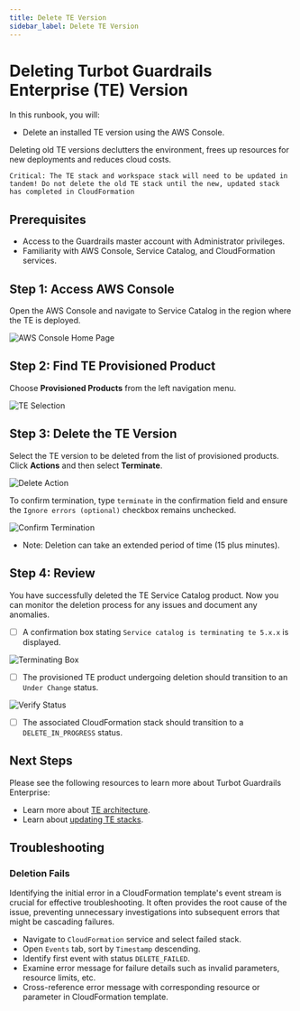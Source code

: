 ```yaml
---
title: Delete TE Version
sidebar_label: Delete TE Version
---
```


# Deleting Turbot Guardrails Enterprise (TE) Version

In this runbook, you will:
- Delete an installed TE version using the AWS Console.

Deleting old TE versions declutters the environment, frees up resources for new deployments and reduces cloud costs.

```
Critical: The TE stack and workspace stack will need to be updated in tandem! Do not delete the old TE stack until the new, updated stack has completed in CloudFormation
```

## Prerequisites

- Access to the Guardrails master account with Administrator privileges.
- Familiarity with AWS Console, Service Catalog, and CloudFormation services.

## Step 1: Access AWS Console

Open the AWS Console and navigate to Service Catalog in the region where the TE is deployed.

![AWS Console Home Page](/images/docs/guardrails/runbooks/enterprise-install/delete-te/install-te-aws-console.png)

## Step 2: Find TE Provisioned Product

Choose **Provisioned Products** from the left navigation menu.

![TE Selection](/images/docs/guardrails/runbooks/enterprise-install/delete-te/delete-te-service-catalog.png)

## Step 3: Delete the TE Version

Select the TE version to be deleted from the list of provisioned products. Click **Actions** and then select **Terminate**.

![Delete Action](/images/docs/guardrails/runbooks/enterprise-install/delete-te/delete-te-terminate-version.png)

To confirm termination, type `terminate` in the confirmation field and ensure the `Ignore errors (optional)` checkbox remains unchecked.

![Confirm Termination](/images/docs/guardrails/runbooks/enterprise-install/delete-te/delete-te-cofirmation.png)

- Note: Deletion can take an extended period of time (15 plus minutes).

## Step 4: Review

You have successfully deleted the TE Service Catalog product. Now you can monitor the deletion process for any issues and document any anomalies.

- [ ] A confirmation box stating `Service catalog is terminating te 5.x.x` is displayed.

![Terminating Box](/images/docs/guardrails/runbooks/enterprise-install/delete-te/delete-te-confirmation.png)

- [ ] The provisioned TE product undergoing deletion should transition to an `Under Change` status.

![Verify Status](/images/docs/guardrails/runbooks/enterprise-install/delete-te/delete-te-verify-status.png)

- [ ] The associated CloudFormation stack should transition to a `DELETE_IN_PROGRESS` status.

## Next Steps

Please see the following resources to learn more about Turbot Guardrails Enterprise:

- Learn more about [TE architecture](https://turbot.com/guardrails/docs/enterprise/architecture).
- Learn about [updating TE stacks](https://turbot.com/guardrails/docs/enterprise/updating-stacks).

## Troubleshooting

### Deletion Fails

Identifying the initial error in a CloudFormation template's event stream is crucial for effective troubleshooting. It often provides the root cause of the issue, preventing unnecessary investigations into subsequent errors that might be cascading failures.

- Navigate to `CloudFormation` service and select failed stack.
- Open `Events` tab, sort by `Timestamp` descending.
- Identify first event with status `DELETE_FAILED`.
- Examine error message for failure details such as invalid parameters, resource limits, etc.
- Cross-reference error message with corresponding resource or parameter in CloudFormation template.
